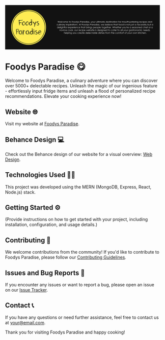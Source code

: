 <img align="center" src="./Footter.png" alt="vedang_1122" width="auto" height="auto"/>

# Foodys Paradise 😋

Welcome to Foodys Paradise, a culinary adventure where you can discover over 5000+ delectable recipes. Unleash the magic of our ingenious feature - effortlessly input fridge items and unleash a flood of personalized recipe recommendations. Elevate your cooking experience now!

## Website 🌐

Visit my website at [Foodys Paradise](https://foodysparadisef.onrender.com).

## Behance Design 💻

Check out the Behance design of our website for a visual overview: [Web Design](https://www.behance.net/gallery/178559595/FoodysParadise).

## Technologies Used 🧑‍💻

This project was developed using the MERN (MongoDB, Express, React, Node.js) stack.

## Getting Started ⚙️

(Provide instructions on how to get started with your project, including installation, configuration, and usage details.)

## Contributing 🤝

We welcome contributions from the community! If you'd like to contribute to Foodys Paradise, please follow our [Contributing Guidelines](CONTRIBUTING.md).

## Issues and Bug Reports 🐛

If you encounter any issues or want to report a bug, please open an issue on our [Issue Tracker](https://github.com/yourusername/foodys-paradise/issues).

## Contact 📞

If you have any questions or need further assistance, feel free to contact us at [your@email.com](mailto:your@email.com).

Thank you for visiting Foodys Paradise and happy cooking!
